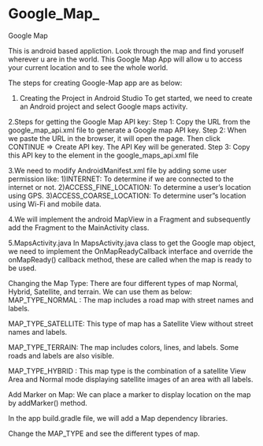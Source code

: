 # Google_Map_
Google Map 

This is android based appliction.
Look through the map and find yoruself wherever u are in the world.
This Google Map App will allow u to access your current location and to see the whole world.

The steps for creating Google-Map app are as below:

1. Creating the  Project in Android Studio
To get started, we need to create an Android project and select Google maps activity.

2.Steps for getting the Google Map API key:
Step 1: Copy the URL from the google_map_api.xml file to generate a Google map API key.
Step 2: When we paste the URL in the browser, it will open the page. Then click CONTINUE => Create API  key. The API Key will be generated.
Step 3: Copy this API key to the <string> element in the google_maps_api.xml file

3.We need to modify AndroidManifest.xml file by adding some user permission like:
1)INTERNET: To determine if we are connected to the internet or not.
2)ACCESS_FINE_LOCATION: To determine a user’s location using GPS.
3)ACCESS_COARSE_LOCATION: To determine user”s location using Wi-Fi and mobile data.

4.We will implement the android MapView in a Fragment and subsequently add the Fragment to the MainActivity class.

5.MapsActivity.java
 In MapsActivity.java class to get the Google map object, we need to implement the OnMapReadyCallback interface and override the onMapReady() callback method, these are called     when the map is ready to be used.

 Changing the Map Type: There are four different types of map Normal, Hybrid, Satellite, and terrain. We can use them as below:
 MAP_TYPE_NORMAL : The map includes a road map with street names and labels.

 MAP_TYPE_SATELLITE: This type of map has a Satellite View without street names and labels.

 MAP_TYPE_TERRAIN: The map includes colors, lines, and labels. Some roads and labels are also visible.

 MAP_TYPE_HYBRID : This map type is the combination of a satellite View Area and Normal mode displaying satellite images of an area with all labels.
 
 Add Marker on Map: We can place a marker to display location on the map by addMarker() method.
 
 In the app build.gradle file, we will add a Map dependency libraries.


Change the MAP_TYPE and see the different types of map.
